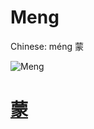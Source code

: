 # Meng

Chinese: méng 蒙

![Meng](https://88o.io/wp-content/uploads/2018/09/04-e89299meng.jpg)

# [蒙](./e89299meng_cn.md)
